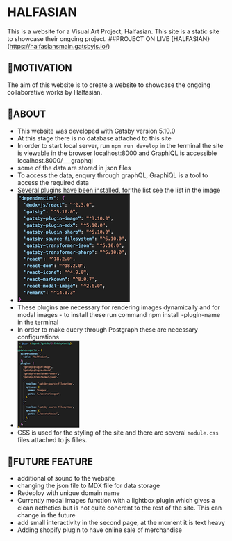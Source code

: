 # HALFASIAN

This is a website for a Visual Art Project, Halfasian. This site is a static site to showcase their ongoing project.
##PROJECT ON LIVE
[HALFASIAN}(https://halfasiansmain.gatsbyjs.io/)

## 🚀MOTIVATION

The aim of this website is to create a website to showcase the ongoing collaborative works by Halfasian.

## 🚀ABOUT

- This website was developed with Gatsby version 5.10.0
- At this stage there is no database attached to this site
- In order to start local server, run `npm run develop` in the terminal
  the site is viewable in the browser localhost:8000 and GraphiQL is accessible localhost.8000/\_\_\_graphql
- some of the data are stored in json files
- To access the data, enqury through graphQL, GraphiQL is a tool to access the required data
- Several plugins have been installed, for the list see the list in the image
- ![dependencies](./dependency.png)
- These plugins are necessary for rendering images dynamically and for modal images - to install these run command npm install -plugin-name in the terminal
- In order to make query through Postgraph these are necessary configurations
- ![configuration](./config.png)
- CSS is used for the styling of the site and there are several `module.css` files attached to js filles.

## 🚀FUTURE FEATURE

- additional of sound to the website
- changing the json file to MDX file for data storage
- Redeploy with unique domain name
- Currently modal images function with a lightbox plugin which gives a clean aethetics but is not quite coherent to the rest of the site. This can change in the future
- add small interactivity in the second page, at the moment it is text heavy
- Adding shopify plugin to have online sale of merchandise
